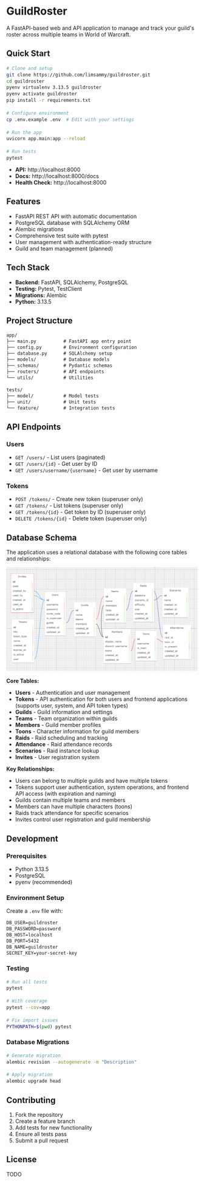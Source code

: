 # GuildRoster

A FastAPI-based web and API application to manage and track your guild's roster across multiple teams in World of Warcraft.

## Quick Start

```bash
# Clone and setup
git clone https://github.com/limsammy/guildroster.git
cd guildroster
pyenv virtualenv 3.13.5 guildroster
pyenv activate guildroster
pip install -r requirements.txt

# Configure environment
cp .env.example .env  # Edit with your settings

# Run the app
uvicorn app.main:app --reload

# Run tests
pytest
```

- **API:** http://localhost:8000
- **Docs:** http://localhost:8000/docs
- **Health Check:** http://localhost:8000

## Features

- FastAPI REST API with automatic documentation
- PostgreSQL database with SQLAlchemy ORM
- Alembic migrations
- Comprehensive test suite with pytest
- User management with authentication-ready structure
- Guild and team management (planned)

## Tech Stack

- **Backend:** FastAPI, SQLAlchemy, PostgreSQL
- **Testing:** Pytest, TestClient
- **Migrations:** Alembic
- **Python:** 3.13.5

## Project Structure

```
app/
├── main.py          # FastAPI app entry point
├── config.py        # Environment configuration
├── database.py      # SQLAlchemy setup
├── models/          # Database models
├── schemas/         # Pydantic schemas
├── routers/         # API endpoints
└── utils/           # Utilities

tests/
├── model/           # Model tests
├── unit/            # Unit tests
└── feature/         # Integration tests
```

## API Endpoints

### Users
- `GET /users/` - List users (paginated)
- `GET /users/{id}` - Get user by ID
- `GET /users/username/{username}` - Get user by username

### Tokens
- `POST /tokens/` - Create new token (superuser only)
- `GET /tokens/` - List tokens (superuser only)
- `GET /tokens/{id}` - Get token by ID (superuser only)
- `DELETE /tokens/{id}` - Delete token (superuser only)

## Database Schema

The application uses a relational database with the following core tables and relationships:

![Database Schema](schema.png)

**Core Tables:**
- **Users** - Authentication and user management
- **Tokens** - API authentication for both users and frontend applications (supports user, system, and API token types)
- **Guilds** - Guild information and settings
- **Teams** - Team organization within guilds
- **Members** - Guild member profiles
- **Toons** - Character information for guild members
- **Raids** - Raid scheduling and tracking
- **Attendance** - Raid attendance records
- **Scenarios** - Raid instance lookup
- **Invites** - User registration system

**Key Relationships:**
- Users can belong to multiple guilds and have multiple tokens
- Tokens support user authentication, system operations, and frontend API access (with expiration and naming)
- Guilds contain multiple teams and members
- Members can have multiple characters (toons)
- Raids track attendance for specific scenarios
- Invites control user registration and guild membership

## Development

### Prerequisites
- Python 3.13.5
- PostgreSQL
- pyenv (recommended)

### Environment Setup
Create a `.env` file with:
```env
DB_USER=guildroster
DB_PASSWORD=password
DB_HOST=localhost
DB_PORT=5432
DB_NAME=guildroster
SECRET_KEY=your-secret-key
```

### Testing
```bash
# Run all tests
pytest

# With coverage
pytest --cov=app

# Fix import issues
PYTHONPATH=$(pwd) pytest
```

### Database Migrations
```bash
# Generate migration
alembic revision --autogenerate -m "Description"

# Apply migration
alembic upgrade head
```

## Contributing

1. Fork the repository
2. Create a feature branch
3. Add tests for new functionality
4. Ensure all tests pass
5. Submit a pull request

## License

TODO
